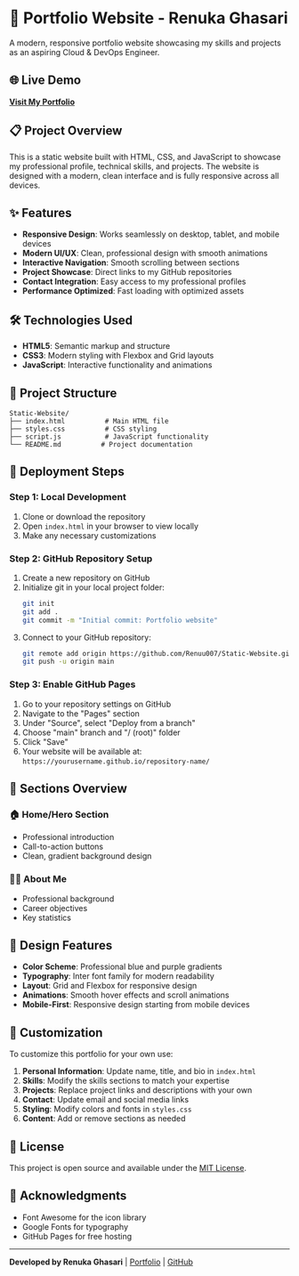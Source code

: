 # 💼 Portfolio Website - Renuka Ghasari

A modern, responsive portfolio website showcasing my skills and projects as an aspiring Cloud & DevOps Engineer.

## 🌐 Live Demo
**[Visit My Portfolio](https://renuu007.github.io/Static-Website/)**

## 📋 Project Overview

This is a static website built with HTML, CSS, and JavaScript to showcase my professional profile, technical skills, and projects. The website is designed with a modern, clean interface and is fully responsive across all devices.

## ✨ Features

- **Responsive Design**: Works seamlessly on desktop, tablet, and mobile devices
- **Modern UI/UX**: Clean, professional design with smooth animations
- **Interactive Navigation**: Smooth scrolling between sections
- **Project Showcase**: Direct links to my GitHub repositories
- **Contact Integration**: Easy access to my professional profiles
- **Performance Optimized**: Fast loading with optimized assets

## 🛠️ Technologies Used

- **HTML5**: Semantic markup and structure
- **CSS3**: Modern styling with Flexbox and Grid layouts
- **JavaScript**: Interactive functionality and animations

## 📁 Project Structure

```
Static-Website/
├── index.html          # Main HTML file
├── styles.css          # CSS styling
├── script.js           # JavaScript functionality
└── README.md          # Project documentation
```

## 🚀 Deployment Steps

### Step 1: Local Development
1. Clone or download the repository
2. Open `index.html` in your browser to view locally
3. Make any necessary customizations

### Step 2: GitHub Repository Setup
1. Create a new repository on GitHub
2. Initialize git in your local project folder:
   ```bash
   git init
   git add .
   git commit -m "Initial commit: Portfolio website"
   ```
3. Connect to your GitHub repository:
   ```bash
   git remote add origin https://github.com/Renuu007/Static-Website.git
   git push -u origin main
   ```

### Step 3: Enable GitHub Pages
1. Go to your repository settings on GitHub
2. Navigate to the "Pages" section
3. Under "Source", select "Deploy from a branch"
4. Choose "main" branch and "/ (root)" folder
5. Click "Save"
6. Your website will be available at: `https://yourusername.github.io/repository-name/`

## 📖 Sections Overview

### 🏠 Home/Hero Section
- Professional introduction
- Call-to-action buttons
- Clean, gradient background design

### 👨‍💻 About Me
- Professional background
- Career objectives
- Key statistics

## 🎨 Design Features

- **Color Scheme**: Professional blue and purple gradients
- **Typography**: Inter font family for modern readability
- **Layout**: Grid and Flexbox for responsive design
- **Animations**: Smooth hover effects and scroll animations
- **Mobile-First**: Responsive design starting from mobile devices

## 🔧 Customization

To customize this portfolio for your own use:

1. **Personal Information**: Update name, title, and bio in `index.html`
2. **Skills**: Modify the skills sections to match your expertise
3. **Projects**: Replace project links and descriptions with your own
4. **Contact**: Update email and social media links
5. **Styling**: Modify colors and fonts in `styles.css`
6. **Content**: Add or remove sections as needed

## 📄 License

This project is open source and available under the [MIT License](LICENSE).

## 🙏 Acknowledgments

- Font Awesome for the icon library
- Google Fonts for typography
- GitHub Pages for free hosting

---

**Developed by Renuka Ghasari** | [Portfolio](https://renuu007.github.io/Static-Website/) | [GitHub](https://github.com/Renuu007)

